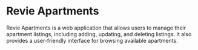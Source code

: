 # Revie Apartments
Revie Apartments is a web application that allows users to manage their apartment listings, including adding, updating, and deleting listings. It also provides a user-friendly interface for browsing available apartments.